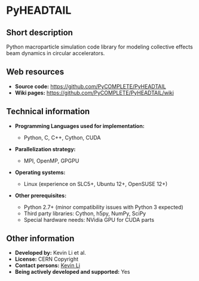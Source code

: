 # PyHEADTAIL

## Short description

Python macroparticle simulation code library for modeling collective effects beam dynamics in circular accelerators.

## Web resources

 <ul><li> <strong>Source code:</strong> <a href="https://github.com/PyCOMPLETE/PyHEADTAIL" target="_blank">https://github.com/PyCOMPLETE/PyHEADTAIL</a>
</li> <li> <strong>Wiki pages:</strong> <a href="https://github.com/PyCOMPLETE/PyHEADTAIL/wiki" target="_blank">https://github.com/PyCOMPLETE/PyHEADTAIL/wiki</a>
</li></ul>

## Technical information

 

* __Programming Languages used for implementation:__ 
  
    - Python, C, C++, Cython, CUDA
  
  
  
* __Parallelization strategy:__ 
  
    - MPI, OpenMP, GPGPU
  
  
  
* __Operating systems:__ 
  
    - Linux (experience on SLC5+, Ubuntu 12+, OpenSUSE 12+)
  
  
  
* __Other prerequisites:__ 
  
    - Python 2.7+ (minor compatibility issues with Python 3 expected)
    - Third party libraries: Cython, h5py, NumPy, SciPy
    - Special hardware needs: NVidia GPU for CUDA parts
  
  
  

## Other information

 

* __Developed by:__ Kevin Li et al.
* __License:__ CERN Copyright
* __Contact persons:__ [Kevin Li ](mailto:kevin.shing.bruce.li@cernNOSPAMPLEASE.ch)
* __Being actively developed and supported:__ Yes

